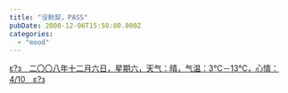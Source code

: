 ```yaml
---
title: "没默契，PASS"
pubDate: 2008-12-06T15:50:00.000Z
categories: 
  - "mood"
---
```


[ε?з　二〇〇八年十二月六日，星期六，天气：晴，气温：3℃－13℃，心情：4/10　ε?з](https://www.liuweinan.com)

  

